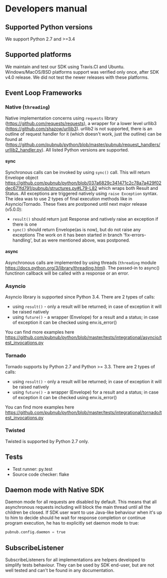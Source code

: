 # Developers manual

## Supported Python versions
We support Python 2.7 and >=3.4

## Supported platforms
We maintain and test our SDK using Travis.CI and Ubuntu.
Windows/MacOS/BSD platforms support was verified only once, after SDK v4.0 release. We did not test the newer releases with these platforms. 

## Event Loop Frameworks
### Native (`threading`)
Native implementation concerns using `requests` library (https://github.com/requests/requests), a wrapper for a lower level urllib3 (https://github.com/shazow/urllib3).
urllib2 is not supported, there is an outline of request handler for it (which doesn't work, just the outline) can be found at (https://github.com/pubnub/python/blob/master/pubnub/request_handlers/urllib2_handler.py).
All listed Python versions are supported. 

#### sync
Synchronous calls can be invoked by using `sync()` call. This will return Envelope object https://github.com/pubnub/python/blob/037a6829c341471c2c78a7a429f02dec671fd791/pubnub/structures.py#L79-L82 which wraps both Result and Status. All exceptions are triggered natively using `raise Exception` syntax. The idea was to use 2 types of final execution methods like in Asyncio/Tornado. These fixes are postponed until next major release (v5.0.0):
- `result()` should return just Response and natively raise an exception if there is one
- `sync()` should return Envelope(as is now), but do not raise any exceptions 
The work on it has been started in branch 'fix-errors-handling', but as were mentioned above, was postponed.

#### async
Asynchronous calls are implemented by using threads (`threading` module https://docs.python.org/3/library/threading.html). The passed-in to async() functinon callback will be called with a response or an error.

### Asyncio
Asyncio library is supported since Python 3.4.
There are 2 types of calls:
- using `result()` - only a result will be returned; in case of exception it will be raised natively
- using `future()` - a wrapper (Envelope) for a result and a status; in case of exception it can be checked using env.is_error()

You can find more examples here https://github.com/pubnub/python/blob/master/tests/integrational/asyncio/test_invocations.py

### Tornado
Tornado supports by Python 2.7 and Python >= 3.3.
There are 2 types of calls:
- using `result()` - only a result will be returned; in case of exception it will be raised natively
- using `future()` - a wrapper (Envelope) for a result and a status; in case of exception it can be checked using env.is_error()

You can find more examples here https://github.com/pubnub/python/blob/master/tests/integrational/tornado/test_invocations.py

### Twisted
Twisted is supported by Python 2.7 only.

## Tests
* Test runner: py.test
* Source code checker: flake

## Daemon mode with Native SDK
Daemon mode for all requests are disabled by default. This means that all asynchronous requests including will block the main thread until all the children be closed. If SDK user want to use Java-like behaviour when it's up to him to decide should he wait for response completion or continue program execution, he has to explicitly set daemon mode to true:

```python
pubnub.config.daemon = true
```

## SubscribeListener
SubscribeListeners for all implementations are helpers developed to simplify tests behaviour.  They can be used by SDK end-user, but  are not well tested and can't be found in any documentation.
